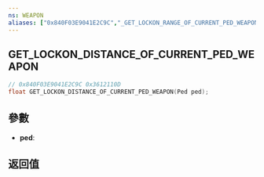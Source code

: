 ```yaml
---
ns: WEAPON
aliases: ["0x840F03E9041E2C9C","_GET_LOCKON_RANGE_OF_CURRENT_PED_WEAPON"]
---
```

## GET_LOCKON_DISTANCE_OF_CURRENT_PED_WEAPON

```c
// 0x840F03E9041E2C9C 0x3612110D
float GET_LOCKON_DISTANCE_OF_CURRENT_PED_WEAPON(Ped ped);
```


## 參數
* **ped**: 

## 返回值
